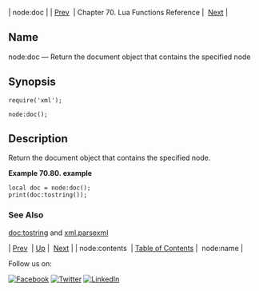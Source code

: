 | node:doc |
| [Prev](lua.ref.xml.node_contents.php)  | Chapter 70. Lua Functions Reference |  [Next](lua.ref.xml.node_name.php) |

<a name="lua.ref.xml.node_doc"></a>
## Name

node:doc — Return the document object that contains the specified node

<a name="idp19450208"></a>
## Synopsis

`require('xml');`

`node:doc();`

<a name="idp19453168"></a>
## Description

Return the document object that contains the specified node.

<a name="idp19454864"></a>

**Example 70.80. example**

```
local doc = node:doc();
print(doc:tostring());
```

<a name="idp19456512"></a>
### See Also

[doc:tostring](lua.ref.xml.doc_tostring.php "doc:tostring") and [xml.parsexml](lua.ref.xml.parsexml.php "xml.parsexml")

| [Prev](lua.ref.xml.node_contents.php)  | [Up](lua.function.details.php) |  [Next](lua.ref.xml.node_name.php) |
| node:contents  | [Table of Contents](index.php) |  node:name |

Follow us on:

[![Facebook](https://support.messagesystems.com/images/icon-facebook.png)](http://www.facebook.com/messagesystems) [![Twitter](https://support.messagesystems.com/images/icon-twitter.png)](http://twitter.com/#!/MessageSystems) [![LinkedIn](https://support.messagesystems.com/images/icon-linkedin.png)](http://www.linkedin.com/company/message-systems)